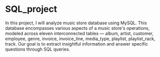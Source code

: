 # SQL_project
In this project, I will analyze music store database using MySQL. This database encompasses various aspects of a music store's operations, modeled across eleven interconnected tables — album, artist, customer, employee, genre, invoice, invoice_line, media_type, playlist, playlist_rack, track. Our goal is to extract insightful information and answer specific questions through SQL queries.
